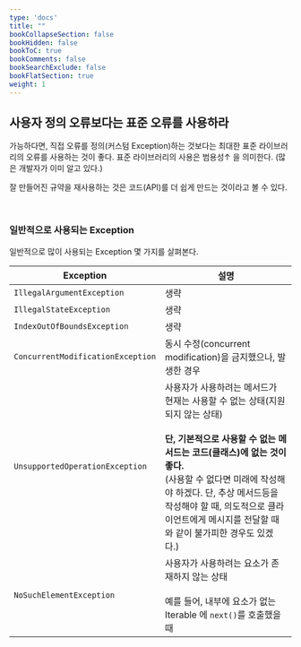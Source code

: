 ```yaml
---
type: 'docs'
title: ""
bookCollapseSection: false
bookHidden: false
bookToC: true
bookComments: false
bookSearchExclude: false
bookFlatSection: true
weight: 1
---
```


## 사용자 정의 오류보다는 표준 오류를 사용하라

가능하다면, 직접 오류를 정의(커스텀 Exception)하는 것보다는 최대한 표준 라이브러리의 오류를 사용하는 것이 좋다. 표준 라이브러리의 사용은 범용성↑ 을 의미한다. (많은 개발자가 이미 알고 있다.)

잘 만들어진 규약을 재사용하는 것은 코드(API)를 더 쉽게 만드는 것이라고 볼 수 있다.

<br>

### 일반적으로 사용되는 Exception

일반적으로 많이 사용되는 Exception 몇 가지를 살펴본다.

|Exception|설명|
|-|-|
|`IllegalArgumentException`|생략|
|`IllegalStateException`|생략|
|`IndexOutOfBoundsException`|생략|
|`ConcurrentModificationException`|동시 수정(concurrent modification)을 금지했으나, 발생한 경우|
|`UnsupportedOperationException`|사용자가 사용하려는 메서드가 현재는 사용할 수 없는 상태(지원되지 않는 상태) <br><br> **단, 기본적으로 사용할 수 없는 메서드는 코드(클래스)에 없는 것이 좋다.** <br>(사용할 수 없다면 미래에 작성해야 하겠다. 단, 추상 메서드등을 작성해야 할 때, 의도적으로 클라이언트에게 메시지를 전달할 때와 같이 불가피한 경우도 있겠다.)|
|`NoSuchElementException`|사용자가 사용하려는 요소가 존재하지 않는 상태 <br><br> 예를 들어, 내부에 요소가 없는 Iterable 에 `next()`를 호출했을 때|